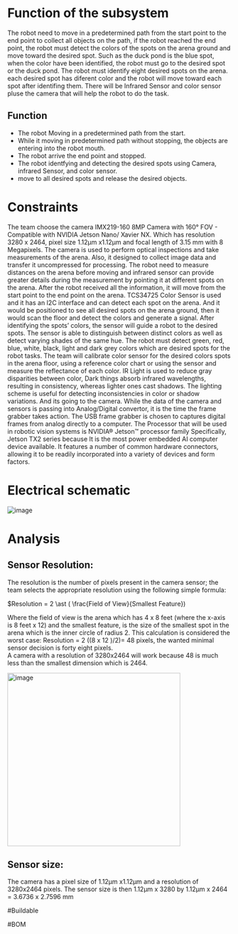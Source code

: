 # Function of the subsystem 

The robot need to move in a predetermined path from the start point to the end point to collect all objects on the path, if the robot reached the end point, the robot must detect the colors of the spots on the arena ground and move toward the desired spot. Such as the duck pond is the blue spot, when the color have been identified, the robot must go to the desired spot or the duck pond. The robot must identify eight desired spots on the arena. each desired spot has diferent color and the robot will move toward each spot after identifing them. There will be Infrared Sensor and color sensor pluse the camera that will help the robot to do the task.

## Function

- The robot Moving in a predetermined path from the start.
- While it moving in predetermined path without stopping, the objects are entering into the robot mouth.
- The robot arrive the end point and stopped.
- The robot identfying and detecting the desired spots using Camera, infrared Sensor, and color sensor.
- move to all desired spots and release the desired objects. 

# Constraints

The team choose the camera IMX219-160 8MP Camera with 160° FOV - Compatible with NVIDIA Jetson Nano/ Xavier NX. Which has resolution 3280 x 2464, pixel size 1.12µm x1.12µm and focal length of 3.15 mm with 8 Megapixels. The camera is used to perform optical inspections and take measurements of the arena. Also, it designed to collect image data and transfer it uncompressed for processing. The robot need to measure distances on the arena before moving and infrared sensor can provide greater details during the measurement by pointing it at different spots on the arena. After the robot received all the information, it will move from the start point to the end point on the arena. TCS34725 Color Sensor is used and it has an I2C interface and can detect each spot on the arena. And it would be positioned to see all desired spots on the arena ground, then it would scan the floor and detect the colors and generate a signal. After identifying the spots’ colors, the sensor will guide a robot to the desired spots. The sensor is able to distinguish between distinct colors as well as detect varying shades of the same hue. The robot must detect green, red, blue, white, black, light and dark grey colors which are desired spots for the robot tasks. The team will calibrate color sensor for the desired colors spots in the arena floor, using a reference color chart or using the sensor and measure the reflectance of each color. IR Light is used to reduce gray disparities between color, Dark things absorb infrared wavelengths, resulting in consistency, whereas lighter ones cast shadows. The lighting scheme is useful for detecting inconsistencies in color or shadow variations. And its going to the camera. While the data of the camera and sensors is passing into Analog/Digital convertor, it is the time the frame grabber takes action. The USB frame grabber is chosen to captures digital frames from analog directly to a computer. The Processor that will be used in robotic vision systems is  NVIDIA® Jetson™ processor family Specifically, Jetson TX2 series because It is the most power embedded AI computer device available. It features a number of common hardware connectors, allowing it to be readily incorporated into a variety of devices and form factors.

# Electrical schematic

![image](https://user-images.githubusercontent.com/112426690/203215204-39f99983-1e6c-442c-93ef-867bd4c56353.jpeg)

# Analysis 

## Sensor Resolution: 
The resolution is the number of pixels present in the camera sensor; the team selects the appropriate resolution using the following simple formula: 

$Resolution = 2 \ast ( \frac{Field of View}{Smallest Feature})  

Where the field of view is the arena which has 4 x 8 feet (where the x-axis is 8 feet x 12) and the smallest feature, is the size of the smallest spot in the arena which is the inner circle of radius 2. 
This calculation is considered the worst case:
Resolution = 2 ((8 x 12 )/2)= 48 pixels, the wanted minimal sensor decision is forty eight pixels.  
A camera with a resolution of 3280x2464 will work because 48 is much less than the smallest dimension which is 2464.


<img width="389" alt="image" src="https://user-images.githubusercontent.com/112426690/203201133-8d6a9e50-2918-44fe-aebc-3fe7c1250a9f.png">

## Sensor size: 
The camera has a pixel size of 1.12µm x1.12µm and a resolution of 3280x2464 pixels. 
The sensor size is then 1.12µm x 3280 by 1.12µm x 2464 = 3.6736 x 2.7596 mm 


#Buildable 

#BOM

